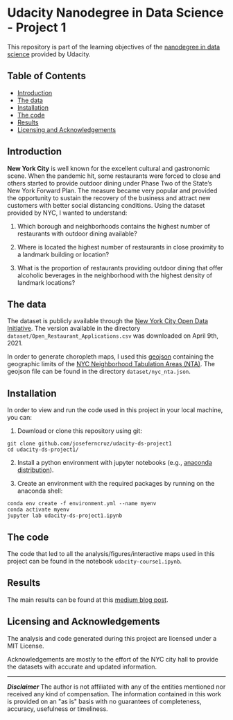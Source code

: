 # Udacity Nanodegree in Data Science - Project 1
This repository is part of the learning objectives of the [nanodegree in data science](https://www.udacity.com/course/data-scientist-nanodegree--nd025) provided by Udacity.


## Table of Contents

- [Introduction](#introuduction)
- [The data](#the-data)
- [Installation](#installation)
- [The code](#the-code)
- [Results](#results)
- [Licensing and Acknowledgements](#licensing-and-acknowledgements)

## Introduction

**New York City** is well known for the excellent cultural and gastronomic scene. When the pandemic hit, some restaurants were forced to close and others started to provide outdoor dining under Phase Two of the State’s New York Forward Plan. The measure became very popular and provided the opportunity to sustain the recovery of the business and attract new customers with better social distancing conditions. Using the dataset provided by NYC, I wanted to understand:

1. Which borough and neighborhoods contains the highest number of restaurants with outdoor dining available?

2. Where is located the highest number of restaurants in close proximity to a landmark building or location?

3. What is the proportion of restaurants providing outdoor dining that offer alcoholic beverages in the neighborhood with the highest density of landmark locations?


## The data

The dataset is publicly available through the [New York City Open Data Initiative](https://data.cityofnewyork.us/Transportation/Open-Restaurant-Applications/pitm-atqc). The version available in the directory `dataset/Open_Restaurant_Applications.csv` was downloaded on April 9th, 2021.

In order to generate choropleth maps, I used this [geojson](https://data.beta.nyc/dataset/pediacities-nyc-neighborhoods) containing the geographic limits of the [NYC Neighborhood Tabulation Areas (NTA)](https://www1.nyc.gov/site/planning/data-maps/open-data/dwn-nynta.page). The geojson file can be found in the directory `dataset/nyc_nta.json`.


## Installation

In order to view and run the code used in this project in your local machine, you can:

1. Download or clone this repository using git:
```
git clone github.com/joseferncruz/udacity-ds-project1
cd udacity-ds-project1/
```
2. Install a python environment with jupyter notebooks (e.g., [anaconda distribution](https://www.anaconda.com/products/individual)).

3. Create an environment with the required packages by running on the anaconda shell:
```
conda env create -f environment.yml --name myenv
conda activate myenv
jupyter lab udacity-ds-project1.ipynb
```

## The code

The code that led to all the analysis/figures/interactive maps used in this project can be found in the notebook `udacity-course1.ipynb`.


## Results

The main results can be found at this [medium blog post](https://jfo-cruz.medium.com/this-is-where-you-can-enjoy-the-outdoor-dining-in-new-york-city-during-the-pandemic-7c06124c2d0d).


## Licensing and Acknowledgements

The analysis and code generated during this project are licensed under a MIT License.

Acknowledgements are mostly to the effort of the NYC city hall to provide the datasets with accurate and updated information.  



---
_**Disclaimer**_
 The author is not affiliated with any of the entities mentioned nor received any kind of compensation. The information contained in this work is provided on an "as is" basis with no guarantees of completeness, accuracy, usefulness or timeliness.

